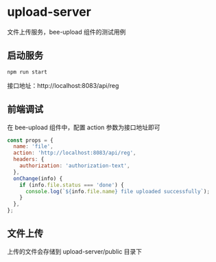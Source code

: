 # upload-server
文件上传服务，bee-upload 组件的测试用例

## 启动服务
```
npm run start
```
接口地址：http://localhost:8083/api/reg

## 前端调试
在 bee-upload 组件中，配置 action 参数为接口地址即可
```js
const props = {
  name: 'file',
  action: 'http://localhost:8083/api/reg',
  headers: {
    authorization: 'authorization-text',
  },
  onChange(info) {
    if (info.file.status === 'done') {
      console.log(`${info.file.name} file uploaded successfully`);
    }
  },
};
```

## 文件上传
上传的文件会存储到 upload-server/public 目录下